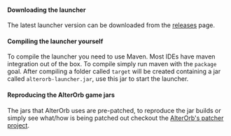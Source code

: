 #### Downloading the launcher

The latest launcher version can be downloaded from the [releases](https://github.com/alterorb/launcher/releases) page.

#### Compiling the launcher yourself

To compile the launcher you need to use Maven. Most IDEs have maven integration out of the box. 
To compile simply run maven with the `package` goal. After compiling a folder called `target` will be created containing a jar called `alterorb-launcher.jar`, use this jar to start the launcher.

#### Reproducing the AlterOrb game jars

The jars that AlterOrb uses are pre-patched, to reproduce the jar builds or simply see what/how is being patched out 
checkout the [AlterOrb's patcher project](https://github.com/alterorb/patcher).